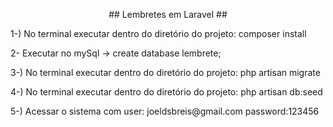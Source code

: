 <p align="center">
## Lembretes em Laravel ##
</p>

<p>1-) No terminal executar dentro do diretório do projeto: composer install </p>

<p>2- Executar no mySql -> create database lembrete;

<p>3-) No terminal executar dentro do diretório do projeto: php artisan migrate

<p>4-) No terminal executar dentro do diretório do projeto: php artisan db:seed

<p>5-) Acessar o sistema com user: joeldsbreis@gmail.com password:123456

